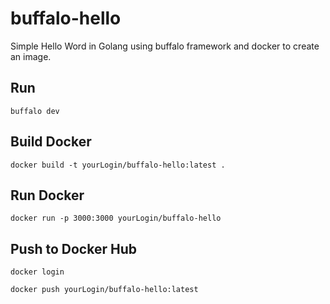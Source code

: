 # buffalo-hello 

Simple Hello Word in Golang using buffalo framework and docker to create an image.



## Run
```
buffalo dev
```

## Build Docker

```
docker build -t yourLogin/buffalo-hello:latest . 
```

## Run Docker
```
docker run -p 3000:3000 yourLogin/buffalo-hello
```

## Push to Docker Hub
```
docker login

docker push yourLogin/buffalo-hello:latest
